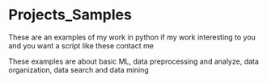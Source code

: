 # Projects_Samples
These are an examples of my work in python if my work interesting to you and you want a script like these contact me

These examples are about basic ML, data preprocessing and analyze, data organization, data search and data mining
